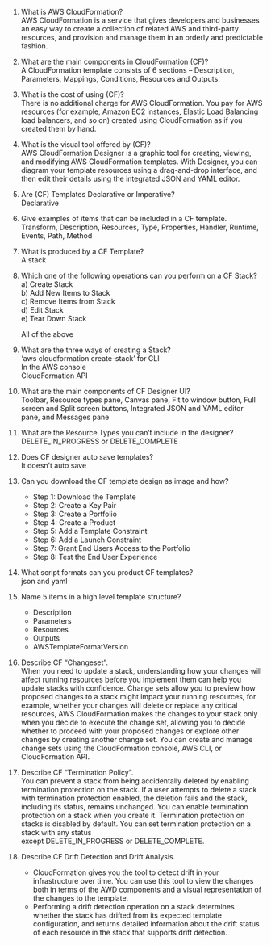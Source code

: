 
1. What is AWS CloudFormation?<br>
	AWS CloudFormation is a service that gives developers and businesses an easy way to create a collection of related AWS and third-party resources, and provision and manage them in an orderly and predictable fashion.


2. What are the main components in CloudFormation (CF)?<br>
	A CloudFormation template consists of 6 sections – Description, Parameters, Mappings, Conditions, Resources and Outputs.


3. What is the cost of using (CF)?<br>
	There is no additional charge for AWS CloudFormation. You pay for AWS resources (for example, Amazon EC2 instances, Elastic Load Balancing load balancers, and so on) created using CloudFormation as if you created them by hand.


4. What is the visual tool offered by (CF)?<br>
AWS CloudFormation Designer is a graphic tool for creating, viewing, and modifying AWS CloudFormation templates. With Designer, you can diagram your template resources using a drag-and-drop interface, and then edit their details using the integrated JSON and YAML editor.


5. Are (CF) Templates Declarative or Imperative?<br>
	Declarative


6. Give examples of items that can be included in a CF template.<br>
Transform, Description, Resources, Type, Properties, Handler, Runtime, Events, Path, Method


7. What is produced by a CF Template?<br>
	A stack
	

8. Which one of the following operations can you perform on a CF Stack?<br>
	a) Create Stack<br>
	b) Add New Items to Stack<br>
	c) Remove Items from Stack<br>
	d) Edit Stack<br>
	e) Tear Down Stack<br>

	All of the above


9. What are the three ways of creating a Stack?<br>
	‘aws cloudformation create-stack’ for CLI<br>
	In the AWS console<br>
	CloudFormation API<br>


10. What are the main components of CF Designer UI?<br>
	Toolbar, Resource types pane, Canvas pane, Fit to window button, Full screen and Split screen buttons, Integrated JSON and YAML editor pane, and Messages pane


11. What are the Resource Types you can’t include in the designer?<br>
	DELETE_IN_PROGRESS or DELETE_COMPLETE


12. Does CF designer auto save templates?<br>
	It doesn’t auto save


13. Can you download the CF template design as image and how?<br>
    - Step 1: Download the Template
    - Step 2: Create a Key Pair
    - Step 3: Create a Portfolio
    - Step 4: Create a Product
    - Step 5: Add a Template Constraint
    - Step 6: Add a Launch Constraint
    - Step 7: Grant End Users Access to the Portfolio
    - Step 8: Test the End User Experience


14. What script formats can you product CF templates?<br>
	json and yaml


15. Name 5 items in a high level template structure?<br>
    - Description
    - Parameters
    - Resources
    - Outputs
    - AWSTemplateFormatVersion


16. Describe CF “Changeset”.<br>
When you need to update a stack, understanding how your changes will affect running resources before you implement them can help you update stacks with confidence. Change sets allow you to preview how proposed changes to a stack might impact your running resources, for example, whether your changes will delete or replace any critical resources, AWS CloudFormation makes the changes to your stack only when you decide to execute the change set, allowing you to decide whether to proceed with your proposed changes or explore other changes by creating another change set. You can create and manage change sets using the CloudFormation console, AWS CLI, or CloudFormation API.


17. Describe CF “Termination Policy”.<br>
You can prevent a stack from being accidentally deleted by enabling termination protection on the stack. If a user attempts to delete a stack with termination protection enabled, the deletion fails and the stack, including its status, remains unchanged. You can enable termination protection on a stack when you create it. Termination protection on stacks is disabled by default. You can set termination protection on a stack with any status except DELETE_IN_PROGRESS or DELETE_COMPLETE.


18. Describe CF Drift Detection and Drift Analysis.<br>
    - CloudFormation gives you the tool to detect drift in your infrastructure over time. You can use this tool to view the changes both in terms of the AWD components and a visual representation of the changes to the template.
    - Performing a drift detection operation on a stack determines whether the stack has drifted from its expected template configuration, and returns detailed information about the drift status of each resource in the stack that supports drift detection.


